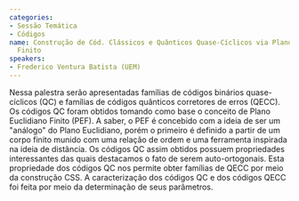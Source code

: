 ```yaml
---
categories:
- Sessão Temática
- Códigos
name: Construção de Cód. Clássicos e Quânticos Quase-Cíclicos via Plano Euclidiano
  Finito
speakers:
- Frederico Ventura Batista (UEM)
---
```


Nessa palestra serão apresentadas famílias de códigos binários quase-cíclicos (QC) e famílias de códigos quânticos corretores de erros (QECC). Os códigos QC foram obtidos tomando como base o conceito de Plano Euclidiano Finito (PEF). A saber, o PEF é concebido com a ideia de ser um "análogo" do Plano Euclidiano, porém o primeiro é definido a partir de um corpo finito munido com uma relação de ordem e uma ferramenta inspirada na ideia de distância. Os códigos QC assim obtidos possuem propriedades interessantes das quais destacamos o fato de serem auto-ortogonais. Esta propriedade  dos códigos QC nos permite obter famílias de QECC por meio da construção CSS. A caracterização  dos códigos QC  e dos códigos QECC foi feita por meio da determinação de seus parâmetros.
